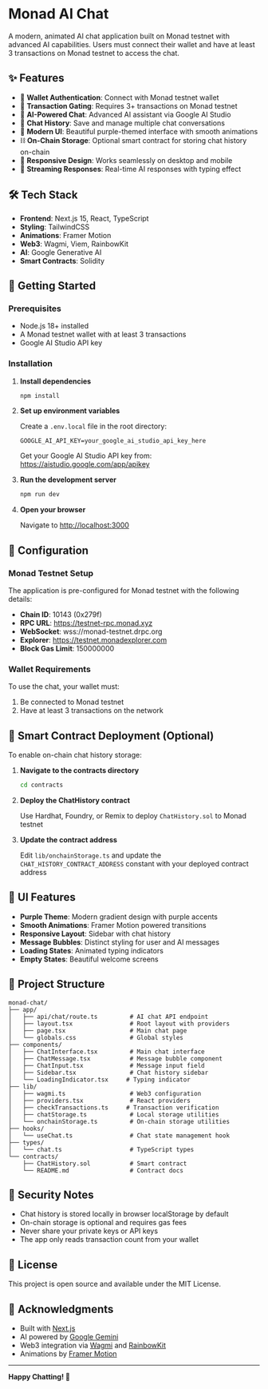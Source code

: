 # Monad AI Chat 

A modern, animated AI chat application built on Monad testnet with advanced AI capabilities. Users must connect their wallet and have at least 3 transactions on Monad testnet to access the chat.

## ✨ Features

- 🔐 **Wallet Authentication**: Connect with Monad testnet wallet
- 🎯 **Transaction Gating**: Requires 3+ transactions on Monad testnet
- 🤖 **AI-Powered Chat**: Advanced AI assistant via Google AI Studio
- 💬 **Chat History**: Save and manage multiple chat conversations
- 🎨 **Modern UI**: Beautiful purple-themed interface with smooth animations
- ⛓️ **On-Chain Storage**: Optional smart contract for storing chat history on-chain
- 📱 **Responsive Design**: Works seamlessly on desktop and mobile
- 🌊 **Streaming Responses**: Real-time AI responses with typing effect

## 🛠️ Tech Stack

- **Frontend**: Next.js 15, React, TypeScript
- **Styling**: TailwindCSS
- **Animations**: Framer Motion
- **Web3**: Wagmi, Viem, RainbowKit
- **AI**: Google Generative AI
- **Smart Contracts**: Solidity

## 🚀 Getting Started

### Prerequisites

- Node.js 18+ installed
- A Monad testnet wallet with at least 3 transactions
- Google AI Studio API key

### Installation

1. **Install dependencies**
   ```bash
   npm install
   ```

2. **Set up environment variables**

   Create a `.env.local` file in the root directory:
   ```env
   GOOGLE_AI_API_KEY=your_google_ai_studio_api_key_here
   ```

   Get your Google AI Studio API key from: https://aistudio.google.com/app/apikey

3. **Run the development server**
   ```bash
   npm run dev
   ```

4. **Open your browser**

   Navigate to [http://localhost:3000](http://localhost:3000)

## 🔧 Configuration

### Monad Testnet Setup

The application is pre-configured for Monad testnet with the following details:
- **Chain ID**: 10143 (0x279f)
- **RPC URL**: https://testnet-rpc.monad.xyz
- **WebSocket**: wss://monad-testnet.drpc.org
- **Explorer**: https://testnet.monadexplorer.com
- **Block Gas Limit**: 150000000

### Wallet Requirements

To use the chat, your wallet must:
1. Be connected to Monad testnet
2. Have at least 3 transactions on the network

## 📝 Smart Contract Deployment (Optional)

To enable on-chain chat history storage:

1. **Navigate to the contracts directory**
   ```bash
   cd contracts
   ```

2. **Deploy the ChatHistory contract**

   Use Hardhat, Foundry, or Remix to deploy `ChatHistory.sol` to Monad testnet

3. **Update the contract address**

   Edit `lib/onchainStorage.ts` and update the `CHAT_HISTORY_CONTRACT_ADDRESS` constant with your deployed contract address

## 🎨 UI Features

- **Purple Theme**: Modern gradient design with purple accents
- **Smooth Animations**: Framer Motion powered transitions
- **Responsive Layout**: Sidebar with chat history
- **Message Bubbles**: Distinct styling for user and AI messages
- **Loading States**: Animated typing indicators
- **Empty States**: Beautiful welcome screens

## 📂 Project Structure

```
monad-chat/
├── app/
│   ├── api/chat/route.ts         # AI chat API endpoint
│   ├── layout.tsx                # Root layout with providers
│   ├── page.tsx                  # Main chat page
│   └── globals.css               # Global styles
├── components/
│   ├── ChatInterface.tsx         # Main chat interface
│   ├── ChatMessage.tsx           # Message bubble component
│   ├── ChatInput.tsx             # Message input field
│   ├── Sidebar.tsx               # Chat history sidebar
│   └── LoadingIndicator.tsx     # Typing indicator
├── lib/
│   ├── wagmi.ts                  # Web3 configuration
│   ├── providers.tsx             # React providers
│   ├── checkTransactions.ts     # Transaction verification
│   ├── chatStorage.ts            # Local storage utilities
│   └── onchainStorage.ts         # On-chain storage utilities
├── hooks/
│   └── useChat.ts                # Chat state management hook
├── types/
│   └── chat.ts                   # TypeScript types
└── contracts/
    ├── ChatHistory.sol           # Smart contract
    └── README.md                 # Contract docs
```

## 🔐 Security Notes

- Chat history is stored locally in browser localStorage by default
- On-chain storage is optional and requires gas fees
- Never share your private keys or API keys
- The app only reads transaction count from your wallet

## 📄 License

This project is open source and available under the MIT License.

## 🙏 Acknowledgments

- Built with [Next.js](https://nextjs.org/)
- AI powered by [Google Gemini](https://ai.google.dev/)
- Web3 integration via [Wagmi](https://wagmi.sh/) and [RainbowKit](https://www.rainbowkit.com/)
- Animations by [Framer Motion](https://www.framer.com/motion/)

---

**Happy Chatting! 💜**
